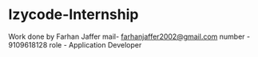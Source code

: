 # Izycode-Internship
Work done by 
Farhan Jaffer 
mail- farhanjaffer2002@gmail.com
number - 9109618128
role - Application Developer
